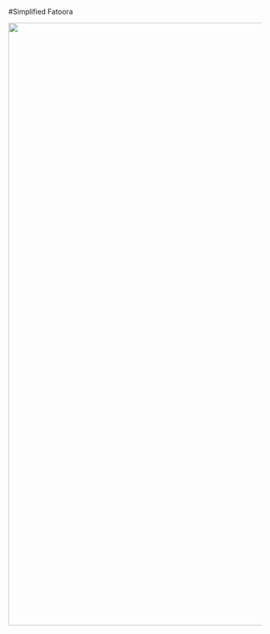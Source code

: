 #Simplified Fatoora

<p align="center">
<img align="center" src="https://raw.githubusercontent.com/SudanAlhilali/simplified-fatoora/main/screenshot/screenshot01.jpeg" width="1200" />
</p>
